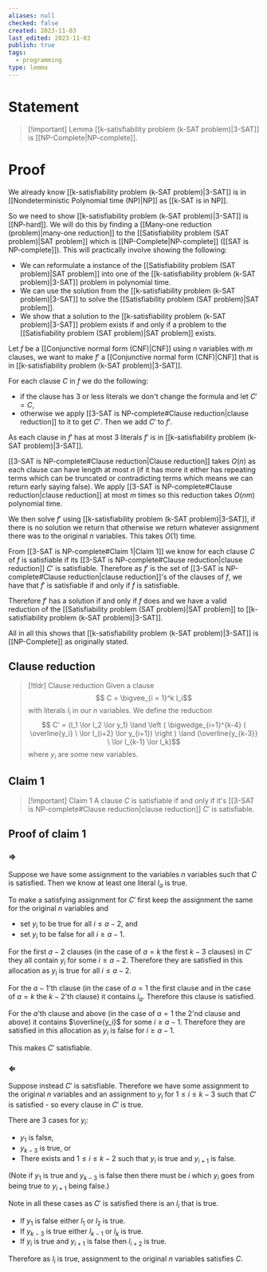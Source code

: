 ```yaml
---
aliases: null
checked: false
created: 2023-11-03
last_edited: 2023-11-03
publish: true
tags:
  - programming
type: lemma
---
```

# Statement

> [!important] Lemma
> [[k-satisfiability problem (k-SAT problem)|3-SAT]] is [[NP-Complete|NP-complete]].

# Proof

We already know [[k-satisfiability problem (k-SAT problem)|3-SAT]] is in [[Nondeterministic Polynomial time (NP)|NP]] as [[k-SAT is in NP]].

So we need to show [[k-satisfiability problem (k-SAT problem)|3-SAT]] is [[NP-hard]]. We will do this by finding a [[Many-one reduction (problem)|many-one reduction]] to the [[Satisfiability problem (SAT problem)|SAT problem]] which is [[NP-Complete|NP-complete]] ([[SAT is NP-complete]]). This will practically involve showing the following:
- We can reformulate a instance of the [[Satisfiability problem (SAT problem)|SAT problem]] into one of the [[k-satisfiability problem (k-SAT problem)|3-SAT]] problem in polynomial time.
- We can use the solution from the [[k-satisfiability problem (k-SAT problem)|3-SAT]] to solve the [[Satisfiability problem (SAT problem)|SAT problem]].
- We show that a solution to the [[k-satisfiability problem (k-SAT problem)|3-SAT]] problem exists if and only if a problem to the [[Satisfiability problem (SAT problem)|SAT problem]] exists.

Let $f$ be a [[Conjunctive normal form (CNF)|CNF]] using $n$ variables with $m$ clauses, we want to make $f'$ a [[Conjunctive normal form (CNF)|CNF]] that is in [[k-satisfiability problem (k-SAT problem)|3-SAT]].

For each clause $C$ in $f$ we do the following:
- if the clause has 3 or less literals we don't change the formula and let $C' = C$,
- otherwise we apply [[3-SAT is NP-complete#Clause reduction|clause reduction]] to it to get $C'$.
Then we add $C'$ to $f'$.

As each clause in $f'$ has at most 3 literals $f'$ is in [[k-satisfiability problem (k-SAT problem)|3-SAT]].

[[3-SAT is NP-complete#Clause reduction|Clause reduction]] takes $O(n)$ as each clause can have length at most $n$ (if it has more it either has repeating terms which can be truncated or contradicting terms which means we can return early saying false). We apply [[3-SAT is NP-complete#Clause reduction|clause reduction]] at most $m$ times so this reduction takes $O(nm)$ polynomial time.

We then solve $f'$ using [[k-satisfiability problem (k-SAT problem)|3-SAT]], if there is no solution we return that otherwise we return whatever assignment there was to the original $n$ variables. This takes $O(1)$ time.

From [[3-SAT is NP-complete#Claim 1|Claim 1]] we know for each clause $C$ of $f$ is satisfiable if its [[3-SAT is NP-complete#Clause reduction|clause reduction]] $C'$ is satisfiable. Therefore as $f'$ is the set of [[3-SAT is NP-complete#Clause reduction|clause reduction]]'s of the clauses of $f$, we have that $f'$ is satisfiable if and only if $f$ is satisfiable.

Therefore $f'$ has a solution if and only if $f$ does and we have a valid reduction of the [[Satisfiability problem (SAT problem)|SAT problem]] to [[k-satisfiability problem (k-SAT problem)|3-SAT]].

All in all this shows that [[k-satisfiability problem (k-SAT problem)|3-SAT]] is [[NP-Complete]] as originally stated.

## Clause reduction

>[!tldr] Clause reduction
> Given a clause
> $$ C = \bigvee_{i = 1}^k l_i$$
> with literals $l_i$ in our $n$ variables. We define the reduction
> $$ C' = (l_1 \lor l_2 \lor y_1) \land \left ( \bigwedge_{i=1}^{k-4} ( \overline{y_i} \ \lor l_{i+2} \lor y_{i+1}) \right ) \land (\overline{y_{k-3}} \ \lor l_{k-1} \lor l_k)$$
> where $y_i$ are some new variables.

## Claim 1

> [!important] Claim 1
> A clause $C$ is satisfiable if and only if it's [[3-SAT is NP-complete#Clause reduction|clause reduction]] $C'$ is satisfiable.

## Proof of claim 1

### $\Rightarrow$

Suppose we have some assignment to the variables $n$ variables such that $C$ is satisfied. Then we know at least one literal $l_a$ is true.

To make a satisfying assignment for $C'$ first keep the assignment the same for the original $n$ variables and
- set $y_i$ to be true for all $i \leq a - 2$, and
- set $y_i$ to be false for all $i \geq a - 1$.

For the first $a - 2$ clauses (in the case of $a = k$ the first $k-3$ clauses) in $C'$ they all contain $y_i$ for some $i \leq a - 2$. Therefore they are satisfied in this allocation as $y_i$ is true for all $i \leq a - 2$.

For the $a - 1$'th clause (in the case of $a = 1$ the first clause and in the case of $a = k$ the $k-2$'th clause) it contains $l_a$. Therefore this clause is satisfied.

For the $a$'th clause and above (in the case of $a = 1$ the 2'nd clause and above) it contains $\overline{y_i}$ for some $i \geq a - 1$. Therefore they are satisfied in this allocation as $y_i$ is false for $i \geq a - 1$.

This makes $C'$ satisfiable.

### $\Leftarrow$

Suppose instead $C'$ is satisfiable. Therefore we have some assignment to the original $n$ variables and an assignment to $y_i$ for $1 \leq i \leq k-3$ such that $C'$ is satisfied - so every clause in $C'$ is true.

There are 3 cases for $y_i$:
- $y_1$ is false,
- $y_{k-3}$ is true, or
- There exists and $1 \leq i \leq k-2$ such that $y_i$ is true and $y_{i+1}$ is false.

(Note if $y_1$ is true and $y_{k-3}$ is false then there must be $i$ which $y_i$ goes from being true to $y_{i+1}$ being false.)

Note in all these cases as $C'$ is satisfied there is an $l_i$ that is true.
- If $y_1$ is false either $l_1$ or $l_2$ is true.
- If $y_{k-3}$ is true either $l_{k-1}$ or $l_k$ is true.
- If $y_i$ is true and $y_{i+1}$ is false then $l_{i+2}$ is true.

Therefore as $l_i$ is true, assignment to the original $n$ variables satisfies $C$.

